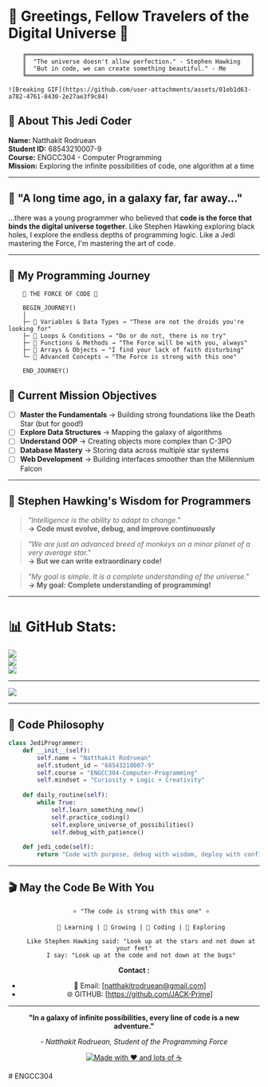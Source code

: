﻿# 🌌 Greetings, Fellow Travelers of the Digital Universe 🌌

```
    ╔═══════════════════════════════════════════════════════════════╗
    ║  "The universe doesn't allow perfection." - Stephen Hawking   ║
    ║  "But in code, we can create something beautiful." - Me       ║
    ╚═══════════════════════════════════════════════════════════════╝
```
```
![Breaking GIF](https://github.com/user-attachments/assets/01eb1d63-a782-4761-8430-2e27ae3f9c84)
```
## 🚀 About This Jedi Coder

**Name:** Natthakit Rodruean  
**Student ID:** 68543210007-9  
**Course:** ENGCC304 - Computer Programming  
**Mission:** Exploring the infinite possibilities of code, one algorithm at a time  

---

## 🌟 "A long time ago, in a galaxy far, far away..."

...there was a young programmer who believed that **code is the force that binds the digital universe together**. Like Stephen Hawking exploring black holes, I explore the endless depths of programming logic. Like a Jedi mastering the Force, I'm mastering the art of code.

---

## 💫 My Programming Journey

```ascii
    🌌 THE FORCE OF CODE 🌌
    
    BEGIN_JOURNEY()
    │
    ├─ 🔹 Variables & Data Types → "These are not the droids you're looking for"
    ├─ 🔹 Loops & Conditions → "Do or do not, there is no try"
    ├─ 🔹 Functions & Methods → "The Force will be with you, always"
    ├─ 🔹 Arrays & Objects → "I find your lack of faith disturbing"
    └─ 🔹 Advanced Concepts → "The Force is strong with this one"
    
    END_JOURNEY()
```


## 🎯 Current Mission Objectives

- [ ] **Master the Fundamentals** → Building strong foundations like the Death Star (but for good!)
- [ ] **Explore Data Structures** → Mapping the galaxy of algorithms
- [ ] **Understand OOP** → Creating objects more complex than C-3PO
- [ ] **Database Mastery** → Storing data across multiple star systems
- [ ] **Web Development** → Building interfaces smoother than the Millennium Falcon

---

## 🔮 Stephen Hawking's Wisdom for Programmers

> *"Intelligence is the ability to adapt to change."*  
> **→ Code must evolve, debug, and improve continuously**

> *"We are just an advanced breed of monkeys on a minor planet of a very average star."*  
> **→ But we can write extraordinary code!**

> *"My goal is simple. It is a complete understanding of the universe."*  
> **→ My goal: Complete understanding of programming!**

---

# 📊 GitHub Stats:
![](https://github-readme-stats.vercel.app/api?username=JACK-Prime&theme=react&hide_border=true&include_all_commits=true&count_private=false)<br/>
![](https://nirzak-streak-stats.vercel.app/?user=JACK-Prime&theme=react&hide_border=true)<br/>
![](https://github-readme-stats.vercel.app/api/top-langs/?username=JACK-Prime&theme=react&hide_border=true&include_all_commits=true&count_private=false&layout=compact)

---
[![](https://visitcount.itsvg.in/api?id=JACK-Prime&icon=0&color=0)](https://visitcount.itsvg.in)

<!-- Proudly created with GPRM ( https://gprm.itsvg.in ) -->

---

## 🌌 Code Philosophy

```python
class JediProgrammer:
    def __init__(self):
        self.name = "Natthakit Rodruean"
        self.student_id = "68543210007-9"
        self.course = "ENGCC304-Computer-Programming"
        self.mindset = "Curiosity + Logic + Creativity"
    
    def daily_routine(self):
        while True:
            self.learn_something_new()
            self.practice_coding()
            self.explore_universe_of_possibilities()
            self.debug_with_patience()
            
    def jedi_code(self):
        return "Code with purpose, debug with wisdom, deploy with confidence"
```

---

## 🎬 May the Code Be With You

<div align="center">

```
    ⭐ "The code is strong with this one" ⭐
    
    🌟 Learning | 🚀 Growing | 💫 Coding | 🌌 Exploring
    
    Like Stephen Hawking said: "Look up at the stars and not down at your feet"
    I say: "Look up at the code and not down at the bugs"
```

**Contact :**
- 📧 Email: [natthakitrodruean@gmail.com]
- 🌐 GITHUB: [https://github.com/JACK-Prime]

</div>

---

<div align="center">

**"In a galaxy of infinite possibilities, every line of code is a new adventure."**

*- Natthakit Rodruean, Student of the Programming Force*

[![Made with ❤️ and lots of ☕](https://img.shields.io/badge/Made%20with-%E2%9D%A4%EF%B8%8F%20and%20lots%20of%20%E2%98%95-red)](https://github.com/YOUR_GITHUB_USERNAME)

</div># ENGCC304

